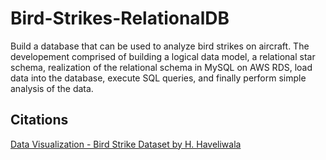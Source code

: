 # Bird-Strikes-RelationalDB

Build a database that can be used to analyze bird strikes on aircraft. The developement comprised of building a logical data model, a relational star schema, realization of the relational schema in MySQL on AWS RDS, load data into the database, execute SQL queries, and finally perform simple analysis of the data.

## Citations
<a href = "https://data.world/hhaveliw/data-visualization-bird-strike"> Data Visualization - Bird Strike Dataset by H. Haveliwala </a>
